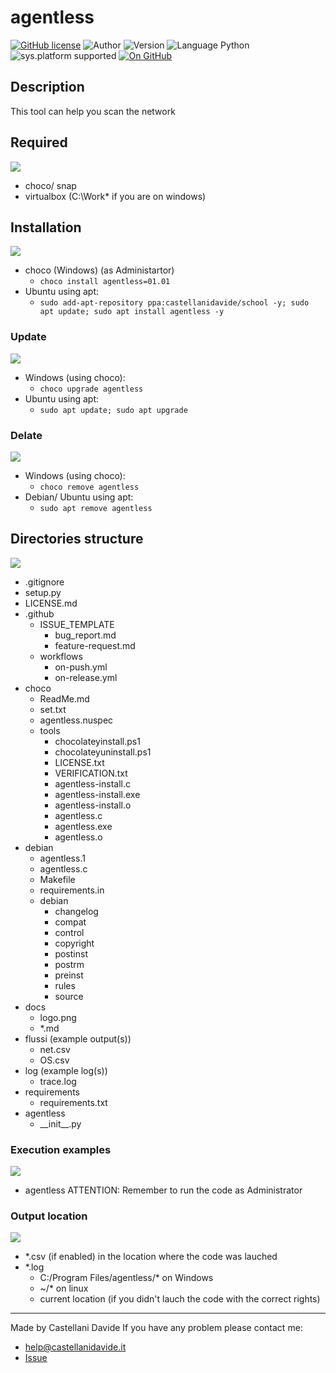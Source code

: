 # agentless
[![GitHub license](https://img.shields.io/badge/license-GNU-green?style=flat)](https://github.com/CastellaniDavide/cpp-agentless/blob/master/LICENSE) ![Author](https://img.shields.io/badge/author-Castellani%20Davide-green?style=flat) ![Version](https://img.shields.io/badge/version-v01.01-blue?style=flat) ![Language Python](https://img.shields.io/badge/language-Python-yellowgreen?style=flat) ![sys.platform supported](https://img.shields.io/badge/OS%20platform%20supported-All-blue?style=flat) [![On GitHub](https://img.shields.io/badge/on%20GitHub-True-green?style=flat&logo=github)](https://github.com/CastellaniDavide/agentless) 

## Description
This tool can help you scan the network

## Required
![](http://jeffnielsen.com/wp-content/uploads/2014/06/required-cropped.png)
 - choco/ snap
 - virtualbox (C:\Work\* if you are on windows)

## Installation
![](https://dctacademy.com/wp-content/uploads/2016/12/install.jpeg)
 - choco (Windows) (as Administartor)
   - ```choco install agentless=01.01```
 - Ubuntu using apt:
    - ```sudo add-apt-repository ppa:castellanidavide/school -y; sudo apt update; sudo apt install agentless -y```

### Update
![](https://images.idgesg.net/images/article/2020/07/software_update_by_gocmen_gettyimages-1146311500_2400x1600-100852481-large.jpg)
  - Windows (using choco):
    - ```choco upgrade agentless```
  - Ubuntu using apt:
    - ```sudo apt update; sudo apt upgrade```

### Delate
![](http://cdn.onlinewebfonts.com/svg/img_105952.png)
  - Windows (using choco):
    - ```choco remove agentless```
  - Debian/ Ubuntu using apt:
    - ```sudo apt remove agentless```

## Directories structure
![](https://cdn.analyticsvidhya.com/wp-content/uploads/2019/05/data-science-framework.png)
 - .gitignore
 - setup.py
 - LICENSE.md
 - .github
   - ISSUE_TEMPLATE
     - bug_report.md
     - feature-request.md
   - workflows
     - on-push.yml
     - on-release.yml
 - choco
   - ReadMe.md
   - set.txt
   - agentless.nuspec
   - tools
     - chocolateyinstall.ps1
     - chocolateyuninstall.ps1
     - LICENSE.txt
     - VERIFICATION.txt
     - agentless-install.c
     - agentless-install.exe
     - agentless-install.o
     - agentless.c
     - agentless.exe
     - agentless.o
 - debian
   - agentless.1
   - agentless.c
   - Makefile
   - requirements.in
   - debian
     - changelog
     - compat
     - control
     - copyright
     - postinst
     - postrm
     - preinst
     - rules
     - source
 - docs
   - logo.png
   - \*.md
 - flussi (example output(s))
   - net.csv
   - OS.csv
 - log (example log(s))
   - trace.log
 - requirements
   - requirements.txt
 - agentless
   - \_\_init\_\_.py
   
### Execution examples  
![](https://blog.toadworld.com/hs-fs/hubfs/SQL_tools-8_ways_large.jpg?width=3248&name=SQL_tools-8_ways_large.jpg)
 - agentless
ATTENTION: Remember to run the code as Administrator
   
### Output location
![](https://www.macroeconomia.it/wp-content/uploads/2018/03/input-output-650x364.png)
 - *.csv (if enabled) in the location where the code was lauched
 - *.log
   - C:/Program Files/agentless/* on Windows
   - ~/* on linux
   - current location (if you didn't lauch the code with the correct rights)

---
Made by Castellani Davide 
If you have any problem please contact me:
- help@castellanidavide.it
- [Issue](https://github.com/CastellaniDavide/agentless/issues)
